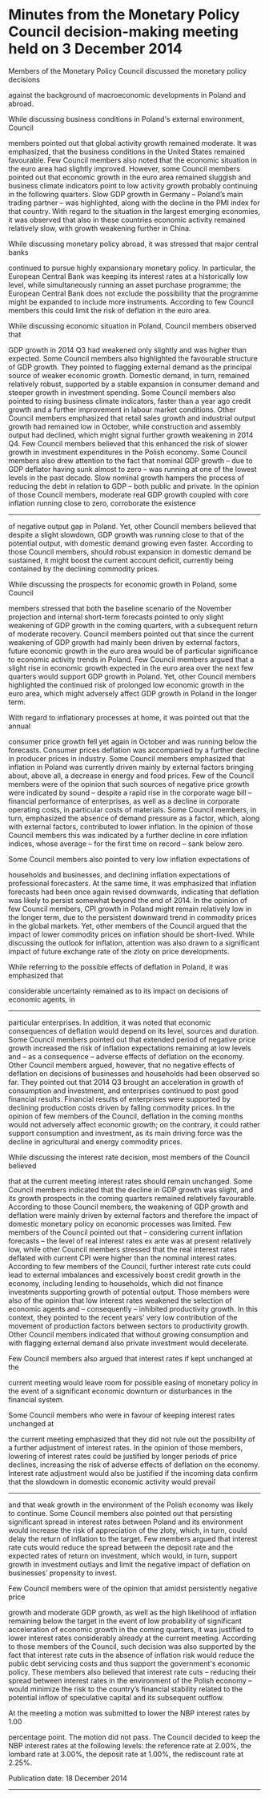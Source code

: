 # Minutes from the Monetary Policy Council decision-making meeting held on 3 December 2014

Members of the Monetary Policy Council discussed the monetary policy decisions

against the background of macroeconomic developments in Poland and abroad.

While discussing business conditions in Poland's external environment, Council

members pointed out that global activity growth remained moderate. It was
emphasized, that the business conditions in the United States remained favourable. Few
Council members also noted that the economic situation in the euro area had slightly
improved. However, some Council members pointed out that economic growth in the
euro area remained sluggish and business climate indicators point to low activity growth
probably continuing in the following quarters. Slow GDP growth in Germany – Poland’s
main trading partner – was highlighted, along with the decline in the PMI index for that
country. With regard to the situation in the largest emerging economies, it was observed
that also in these countries economic activity remained relatively slow, with growth
weakening further in China.

While discussing monetary policy abroad, it was stressed that major central banks

continued to pursue highly expansionary monetary policy. In particular, the European
Central Bank was keeping its interest rates at a historically low level, while
simultaneously running an asset purchase programme; the European Central Bank does
not exclude the possibility that the programme might be expanded to include more
instruments. According to few Council members this could limit the risk of deflation in
the euro area.

While discussing economic situation in Poland, Council members observed that

GDP growth in 2014 Q3 had weakened only slightly and was higher than expected.
Some Council members also highlighted the favourable structure of GDP growth. They
pointed to flagging external demand as the principal source of weaker economic growth.
Domestic demand, in turn, remained relatively robust, supported by a stable expansion
in consumer demand and steeper growth in investment spending. Some Council
members also pointed to rising business climate indicators, faster than a year ago credit
growth and a further improvement in labour market conditions. Other Council members
emphasized that retail sales growth and industrial output growth had remained low in
October, while construction and assembly output had declined, which might signal
further growth weakening in 2014 Q4. Few Council members believed that this enhanced
the risk of slower growth in investment expenditures in the Polish economy. Some
Council members also drew attention to the fact that nominal GDP growth – due to GDP
deflator having sunk almost to zero – was running at one of the lowest levels in the past
decade. Slow nominal growth hampers the process of reducing the debt in relation to
GDP – both public and private. In the opinion of those Council members, moderate real
GDP growth coupled with core inflation running close to zero, corroborate the existence


-----

of negative output gap in Poland. Yet, other Council members believed that despite a
slight slowdown, GDP growth was running close to that of the potential output, with
domestic demand growing even faster. According to those Council members, should
robust expansion in domestic demand be sustained, it might boost the current account
deficit, currently being contained by the declining commodity prices.

While discussing the prospects for economic growth in Poland, some Council

members stressed that both the baseline scenario of the November projection and
internal short-term forecasts pointed to only slight weakening of GDP growth in the
coming quarters, with a subsequent return of moderate recovery. Council members
pointed out that since the current weakening of GDP growth had mainly been driven by
external factors, future economic growth in the euro area would be of particular
significance to economic activity trends in Poland. Few Council members argued that a
slight rise in economic growth expected in the euro area over the next few quarters
would support GDP growth in Poland. Yet, other Council members highlighted the
continued risk of prolonged low economic growth in the euro area, which might
adversely affect GDP growth in Poland in the longer term.

With regard to inflationary processes at home, it was pointed out that the annual

consumer price growth fell yet again in October and was running below the forecasts.
Consumer prices deflation was accompanied by a further decline in producer prices in
industry. Some Council members emphasized that inflation in Poland was currently
driven mainly by external factors bringing about, above all, a decrease in energy and
food prices. Few of the Council members were of the opinion that such sources of
negative price growth were indicated by sound – despite a rapid rise in the corporate
wage bill – financial performance of enterprises, as well as a decline in corporate
operating costs, in particular costs of materials. Some Council members, in turn,
emphasized the absence of demand pressure as a factor, which, along with external
factors, contributed to lower inflation. In the opinion of those Council members this was
indicated by a further decline in core inflation indices, whose average – for the first time
on record – sank below zero.

Some Council members also pointed to very low inflation expectations of

households and businesses, and declining inflation expectations of professional
forecasters. At the same time, it was emphasized that inflation forecasts had been once
again revised downwards, indicating that deflation was likely to persist somewhat
beyond the end of 2014. In the opinion of few Council members, CPI growth in Poland
might remain relatively low in the longer term, due to the persistent downward trend in
commodity prices in the global markets. Yet, other members of the Council argued that
the impact of lower commodity prices on inflation should be short-lived. While
discussing the outlook for inflation, attention was also drawn to a significant impact of
future exchange rate of the zloty on price developments.

While referring to the possible effects of deflation in Poland, it was emphasized that

considerable uncertainty remained as to its impact on decisions of economic agents, in


-----

particular enterprises. In addition, it was noted that economic consequences of deflation
would depend on its level, sources and duration. Some Council members pointed out
that extended period of negative price growth increased the risk of inflation expectations
remaining at low levels and – as a consequence – adverse effects of deflation on the
economy. Other Council members argued, however, that no negative effects of deflation
on decisions of businesses and households had been observed so far. They pointed out
that 2014 Q3 brought an acceleration in growth of consumption and investment, and
enterprises continued to post good financial results. Financial results of enterprises were
supported by declining production costs driven by falling commodity prices. In the
opinion of few members of the Council, deflation in the coming months would not
adversely affect economic growth; on the contrary, it could rather support consumption
and investment, as its main driving force was the decline in agricultural and energy
commodity prices.

While discussing the interest rate decision, most members of the Council believed

that at the current meeting interest rates should remain unchanged. Some Council
members indicated that the decline in GDP growth was slight, and its growth prospects
in the coming quarters remained relatively favourable. According to those Council
members, the weakening of GDP growth and deflation were mainly driven by external
factors and therefore the impact of domestic monetary policy on economic processes was
limited. Few members of the Council pointed out that – considering current inflation
forecasts – the level of real interest rates ex ante was at present relatively low, while
other Council members stressed that the real interest rates deflated with current CPI
were higher than the nominal interest rates. According to few members of the Council,
further interest rate cuts could lead to external imbalances and excessively boost credit
growth in the economy, including lending to households, which did not finance
investments supporting growth of potential output. Those members were also of the
opinion that low interest rates weakened the selection of economic agents and –
consequently – inhibited productivity growth. In this context, they pointed to the recent
years’ very low contribution of the movement of production factors between sectors to
productivity growth. Other Council members indicated that without growing
consumption and with flagging external demand also private investment would
decelerate.

Few Council members also argued that interest rates if kept unchanged at the

current meeting would leave room for possible easing of monetary policy in the event of
a significant economic downturn or disturbances in the financial system.

Some Council members who were in favour of keeping interest rates unchanged at

the current meeting emphasized that they did not rule out the possibility of a further
adjustment of interest rates. In the opinion of those members, lowering of interest rates
could be justified by longer periods of price declines, increasing the risk of adverse
effects of deflation on the economy. Interest rate adjustment would also be justified if the
incoming data confirm that the slowdown in domestic economic activity would prevail


-----

and that weak growth in the environment of the Polish economy was likely to continue.
Some Council members also pointed out that persisting significant spread in interest
rates between Poland and its environment would increase the risk of appreciation of the
zloty, which, in turn, could delay the return of inflation to the target. Few members
argued that interest rate cuts would reduce the spread between the deposit rate and the
expected rates of return on investment, which would, in turn, support growth in
investment outlays and limit the negative impact of deflation on businesses’ propensity
to invest.

Few Council members were of the opinion that amidst persistently negative price

growth and moderate GDP growth, as well as the high likelihood of inflation remaining
below the target in the event of low probability of significant acceleration of economic
growth in the coming quarters, it was justified to lower interest rates considerably
already at the current meeting. According to those members of the Council, such
decision was also supported by the fact that interest rate cuts in the absence of inflation
risk would reduce the public debt servicing costs and thus support the government's
economic policy. These members also believed that interest rate cuts – reducing their
spread between interest rates in the environment of the Polish economy – would
minimize the risk to the country’s financial stability related to the potential inflow of
speculative capital and its subsequent outflow.

At the meeting a motion was submitted to lower the NBP interest rates by 1.00

percentage point. The motion did not pass. The Council decided to keep the NBP interest
rates at the following levels: the reference rate at 2.00%, the lombard rate at 3.00%, the
deposit rate at 1.00%, the rediscount rate at 2.25%.

Publication date: 18 December 2014


-----

